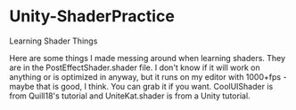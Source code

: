 # Unity-ShaderPractice
Learning Shader Things

Here are some things I made messing around when learning shaders. They are in the PostEffectShader.shader file. I don't know if it will work
on anything or is optimized in anyway, but it runs on my editor with 1000+fps - maybe that is good, I think. You can grab it if you want.
CoolUIShader is from Quill18's tutorial and UniteKat.shader is from a Unity tutorial.
